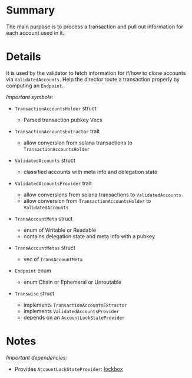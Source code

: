 
# Summary

The main purpose is to process a transaction and pull out information for each account used in it.

# Details

It is used by the validator to fetch information for if/how to clone accounts via `ValidatedAccounts`.
Help the director route a transaction properly by computing an `Endpoint`.

*Important symbols:*

- `TransactionAccountsHolder` struct
  - Parsed transaction pubkey Vecs

- `TransactionAccountsExtractor` trait
  - allow conversion from solana transactions to `TransactionAccountsHolder`

- `ValidatedAccounts` struct
  - classified accounts with meta info and delegation state

- `ValidatedAccountsProvider` trait
  - allow conversions from solana transactions to `ValidatedAccounts`
  - allow conversion from `TransactionAccountsHolder` to `ValidatedAccounts`

- `TransAccountMeta` struct
  - enum of Writable or Readable
  - contains delegation state and meta info with a pubkey

- `TransAccountMetas` struct
  - vec of `TransAccountMeta`

- `Endpoint` enum
  - enum Chain or Ephemeral or Unroutable

- `Transwise` struct
  - implements `TransactionAccountsExtractor`
  - implements `ValidatedAccountsProvider`
  - depends on an `AccountLockStateProvider`

# Notes

*Important dependencies:*

- Provides `AccountLockStateProvider`: [lockbox](../lockbox/README.md) 
